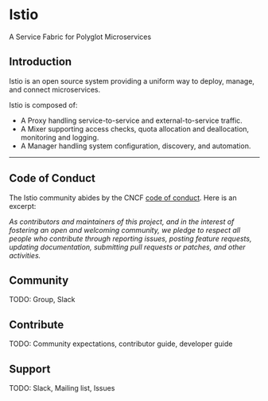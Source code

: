 # Istio
A Service Fabric for Polyglot Microservices

## Introduction

Istio is an open source system providing a uniform way to deploy, manage, and connect microservices.

Istio is composed of:
*  A Proxy handling service-to-service and external-to-service traffic.
*  A Mixer supporting access checks, quota allocation and deallocation, monitoring and logging.
*  A Manager handling system configuration, discovery, and automation.

<hr>

## Code of Conduct

The Istio community abides by the CNCF [code of conduct](https://github.com/cncf/foundation/blob/master/code-of-conduct.md). Here is an excerpt:

_As contributors and maintainers of this project, and in the interest of fostering an open and welcoming community, we pledge to respect all people who contribute through reporting issues, posting feature requests, updating documentation, submitting pull requests or patches, and other activities._

## Community

TODO: Group, Slack

## Contribute

TODO: Community expectations, contributor guide, developer guide

## Support

TODO: Slack, Mailing list, Issues

